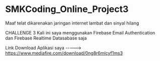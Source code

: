 # SMKCoding_Online_Project3
Maaf telat dikarenakan jaringan internet lambat dan sinyal hilang

CHALLENGE 3 Kali ini saya menggunakan Firebase Email Authentication dan Firebase Realtime Datasabase saja

Link Download Aplikasi saya -----> https://www.mediafire.com/download/0ng8r6mlcyf1ms3

